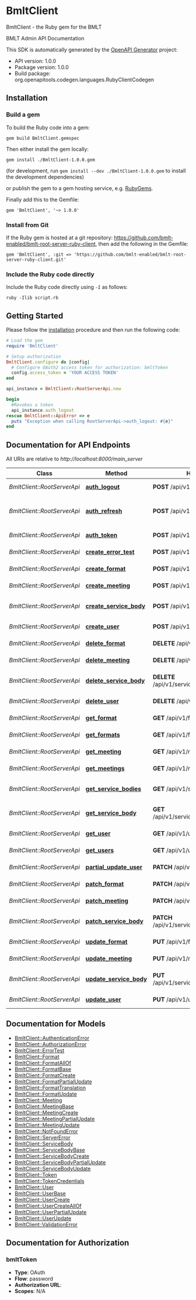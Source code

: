 # BmltClient

BmltClient - the Ruby gem for the BMLT

BMLT Admin API Documentation

This SDK is automatically generated by the [OpenAPI Generator](https://openapi-generator.tech) project:

- API version: 1.0.0
- Package version: 1.0.0
- Build package: org.openapitools.codegen.languages.RubyClientCodegen

## Installation

### Build a gem

To build the Ruby code into a gem:

```shell
gem build BmltClient.gemspec
```

Then either install the gem locally:

```shell
gem install ./BmltClient-1.0.0.gem
```

(for development, run `gem install --dev ./BmltClient-1.0.0.gem` to install the development dependencies)

or publish the gem to a gem hosting service, e.g. [RubyGems](https://rubygems.org/).

Finally add this to the Gemfile:

    gem 'BmltClient', '~> 1.0.0'

### Install from Git

If the Ruby gem is hosted at a git repository: https://github.com/bmlt-enabled/bmlt-root-server-ruby-client, then add the following in the Gemfile:

    gem 'BmltClient', :git => 'https://github.com/bmlt-enabled/bmlt-root-server-ruby-client.git'

### Include the Ruby code directly

Include the Ruby code directly using `-I` as follows:

```shell
ruby -Ilib script.rb
```

## Getting Started

Please follow the [installation](#installation) procedure and then run the following code:

```ruby
# Load the gem
require 'BmltClient'

# Setup authorization
BmltClient.configure do |config|
  # Configure OAuth2 access token for authorization: bmltToken
  config.access_token = 'YOUR ACCESS TOKEN'
end

api_instance = BmltClient::RootServerApi.new

begin
  #Revokes a token
  api_instance.auth_logout
rescue BmltClient::ApiError => e
  puts "Exception when calling RootServerApi->auth_logout: #{e}"
end

```

## Documentation for API Endpoints

All URIs are relative to *http://localhost:8000/main_server*

Class | Method | HTTP request | Description
------------ | ------------- | ------------- | -------------
*BmltClient::RootServerApi* | [**auth_logout**](docs/RootServerApi.md#auth_logout) | **POST** /api/v1/auth/logout | Revokes a token
*BmltClient::RootServerApi* | [**auth_refresh**](docs/RootServerApi.md#auth_refresh) | **POST** /api/v1/auth/refresh | Revokes and issues a new token
*BmltClient::RootServerApi* | [**auth_token**](docs/RootServerApi.md#auth_token) | **POST** /api/v1/auth/token | Creates a token
*BmltClient::RootServerApi* | [**create_error_test**](docs/RootServerApi.md#create_error_test) | **POST** /api/v1/errortest | Tests some errors
*BmltClient::RootServerApi* | [**create_format**](docs/RootServerApi.md#create_format) | **POST** /api/v1/formats | Creates a format
*BmltClient::RootServerApi* | [**create_meeting**](docs/RootServerApi.md#create_meeting) | **POST** /api/v1/meetings | Creates a meeting
*BmltClient::RootServerApi* | [**create_service_body**](docs/RootServerApi.md#create_service_body) | **POST** /api/v1/servicebodies | Creates a service body
*BmltClient::RootServerApi* | [**create_user**](docs/RootServerApi.md#create_user) | **POST** /api/v1/users | Creates a user
*BmltClient::RootServerApi* | [**delete_format**](docs/RootServerApi.md#delete_format) | **DELETE** /api/v1/formats/{formatId} | Deletes a format
*BmltClient::RootServerApi* | [**delete_meeting**](docs/RootServerApi.md#delete_meeting) | **DELETE** /api/v1/meetings/{meetingId} | Deletes a meeting
*BmltClient::RootServerApi* | [**delete_service_body**](docs/RootServerApi.md#delete_service_body) | **DELETE** /api/v1/servicebodies/{serviceBodyId} | Deletes a service body
*BmltClient::RootServerApi* | [**delete_user**](docs/RootServerApi.md#delete_user) | **DELETE** /api/v1/users/{userId} | Deletes a user
*BmltClient::RootServerApi* | [**get_format**](docs/RootServerApi.md#get_format) | **GET** /api/v1/formats/{formatId} | Retrieves a format
*BmltClient::RootServerApi* | [**get_formats**](docs/RootServerApi.md#get_formats) | **GET** /api/v1/formats | Retrieves formats
*BmltClient::RootServerApi* | [**get_meeting**](docs/RootServerApi.md#get_meeting) | **GET** /api/v1/meetings/{meetingId} | Retrieves a meeting
*BmltClient::RootServerApi* | [**get_meetings**](docs/RootServerApi.md#get_meetings) | **GET** /api/v1/meetings | Retrieves meetings
*BmltClient::RootServerApi* | [**get_service_bodies**](docs/RootServerApi.md#get_service_bodies) | **GET** /api/v1/servicebodies | Retrieves service bodies
*BmltClient::RootServerApi* | [**get_service_body**](docs/RootServerApi.md#get_service_body) | **GET** /api/v1/servicebodies/{serviceBodyId} | Retrieves a service body
*BmltClient::RootServerApi* | [**get_user**](docs/RootServerApi.md#get_user) | **GET** /api/v1/users/{userId} | Retrieves a single user
*BmltClient::RootServerApi* | [**get_users**](docs/RootServerApi.md#get_users) | **GET** /api/v1/users | Retrieves users
*BmltClient::RootServerApi* | [**partial_update_user**](docs/RootServerApi.md#partial_update_user) | **PATCH** /api/v1/users/{userId} | Patches a user
*BmltClient::RootServerApi* | [**patch_format**](docs/RootServerApi.md#patch_format) | **PATCH** /api/v1/formats/{formatId} | Patches a format
*BmltClient::RootServerApi* | [**patch_meeting**](docs/RootServerApi.md#patch_meeting) | **PATCH** /api/v1/meetings/{meetingId} | Patches a meeting
*BmltClient::RootServerApi* | [**patch_service_body**](docs/RootServerApi.md#patch_service_body) | **PATCH** /api/v1/servicebodies/{serviceBodyId} | Patches a service body
*BmltClient::RootServerApi* | [**update_format**](docs/RootServerApi.md#update_format) | **PUT** /api/v1/formats/{formatId} | Updates a format
*BmltClient::RootServerApi* | [**update_meeting**](docs/RootServerApi.md#update_meeting) | **PUT** /api/v1/meetings/{meetingId} | Updates a meeting
*BmltClient::RootServerApi* | [**update_service_body**](docs/RootServerApi.md#update_service_body) | **PUT** /api/v1/servicebodies/{serviceBodyId} | Updates a Service Body
*BmltClient::RootServerApi* | [**update_user**](docs/RootServerApi.md#update_user) | **PUT** /api/v1/users/{userId} | Update single user


## Documentation for Models

 - [BmltClient::AuthenticationError](docs/AuthenticationError.md)
 - [BmltClient::AuthorizationError](docs/AuthorizationError.md)
 - [BmltClient::ErrorTest](docs/ErrorTest.md)
 - [BmltClient::Format](docs/Format.md)
 - [BmltClient::FormatAllOf](docs/FormatAllOf.md)
 - [BmltClient::FormatBase](docs/FormatBase.md)
 - [BmltClient::FormatCreate](docs/FormatCreate.md)
 - [BmltClient::FormatPartialUpdate](docs/FormatPartialUpdate.md)
 - [BmltClient::FormatTranslation](docs/FormatTranslation.md)
 - [BmltClient::FormatUpdate](docs/FormatUpdate.md)
 - [BmltClient::Meeting](docs/Meeting.md)
 - [BmltClient::MeetingBase](docs/MeetingBase.md)
 - [BmltClient::MeetingCreate](docs/MeetingCreate.md)
 - [BmltClient::MeetingPartialUpdate](docs/MeetingPartialUpdate.md)
 - [BmltClient::MeetingUpdate](docs/MeetingUpdate.md)
 - [BmltClient::NotFoundError](docs/NotFoundError.md)
 - [BmltClient::ServerError](docs/ServerError.md)
 - [BmltClient::ServiceBody](docs/ServiceBody.md)
 - [BmltClient::ServiceBodyBase](docs/ServiceBodyBase.md)
 - [BmltClient::ServiceBodyCreate](docs/ServiceBodyCreate.md)
 - [BmltClient::ServiceBodyPartialUpdate](docs/ServiceBodyPartialUpdate.md)
 - [BmltClient::ServiceBodyUpdate](docs/ServiceBodyUpdate.md)
 - [BmltClient::Token](docs/Token.md)
 - [BmltClient::TokenCredentials](docs/TokenCredentials.md)
 - [BmltClient::User](docs/User.md)
 - [BmltClient::UserBase](docs/UserBase.md)
 - [BmltClient::UserCreate](docs/UserCreate.md)
 - [BmltClient::UserCreateAllOf](docs/UserCreateAllOf.md)
 - [BmltClient::UserPartialUpdate](docs/UserPartialUpdate.md)
 - [BmltClient::UserUpdate](docs/UserUpdate.md)
 - [BmltClient::ValidationError](docs/ValidationError.md)


## Documentation for Authorization


### bmltToken


- **Type**: OAuth
- **Flow**: password
- **Authorization URL**: 
- **Scopes**: N/A

